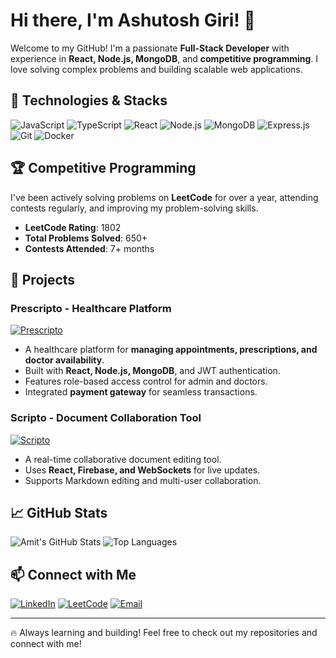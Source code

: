# Hi there, I'm Ashutosh Giri! 👋

Welcome to my GitHub! I'm a passionate **Full-Stack Developer** with experience in **React, Node.js, MongoDB**, and **competitive programming**. I love solving complex problems and building scalable web applications.

## 🚀 Technologies & Stacks

![JavaScript](https://img.shields.io/badge/JavaScript-F7DF1E?style=for-the-badge&logo=javascript&logoColor=black)
![TypeScript](https://img.shields.io/badge/TypeScript-007ACC?style=for-the-badge&logo=typescript&logoColor=white)
![React](https://img.shields.io/badge/React-20232A?style=for-the-badge&logo=react&logoColor=61DAFB)
![Node.js](https://img.shields.io/badge/Node.js-43853D?style=for-the-badge&logo=node.js&logoColor=white)
![MongoDB](https://img.shields.io/badge/MongoDB-4EA94B?style=for-the-badge&logo=mongodb&logoColor=white)
![Express.js](https://img.shields.io/badge/Express.js-404D59?style=for-the-badge)
![Git](https://img.shields.io/badge/Git-F05032?style=for-the-badge&logo=git&logoColor=white)
![Docker](https://img.shields.io/badge/Docker-2496ED?style=for-the-badge&logo=docker&logoColor=white)

## 🏆 Competitive Programming

I've been actively solving problems on **LeetCode** for over a year, attending contests regularly, and improving my problem-solving skills.

- **LeetCode Rating**: 1802
- **Total Problems Solved**: 650+
- **Contests Attended**: 7+ months

## 💼 Projects

### **Prescripto - Healthcare Platform**
[![Prescripto](https://img.shields.io/badge/Project-Prescripto-blue)](https://github.com/your-prescripto-repo)
- A healthcare platform for **managing appointments, prescriptions, and doctor availability**.
- Built with **React, Node.js, MongoDB**, and JWT authentication.
- Features role-based access control for admin and doctors.
- Integrated **payment gateway** for seamless transactions.

### **Scripto - Document Collaboration Tool**
[![Scripto](https://img.shields.io/badge/Project-Scripto-green)](https://github.com/your-scripto-repo)
- A real-time collaborative document editing tool.
- Uses **React, Firebase, and WebSockets** for live updates.
- Supports Markdown editing and multi-user collaboration.

## 📈 GitHub Stats

![Amit's GitHub Stats](https://github-readme-stats.vercel.app/api?username=your-github-username&show_icons=true&theme=radical)
![Top Languages](https://github-readme-stats.vercel.app/api/top-langs/?username=your-github-username&layout=compact&theme=radical)

## 📫 Connect with Me

[![LinkedIn](https://img.shields.io/badge/LinkedIn-0A66C2?style=for-the-badge&logo=linkedin&logoColor=white)](https://www.linkedin.com/in/your-linkedin-profile)
[![LeetCode](https://img.shields.io/badge/LeetCode-FFA116?style=for-the-badge&logo=leetcode&logoColor=black)](https://leetcode.com/your-leetcode-profile)
[![Email](https://img.shields.io/badge/Email-D14836?style=for-the-badge&logo=gmail&logoColor=white)](mailto:your-email@example.com)

---

🔥 Always learning and building! Feel free to check out my repositories and connect with me!
